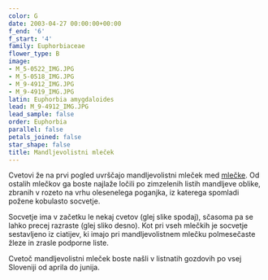 ```yaml
---
color: G
date: 2003-04-27 00:00:00+00:00
f_end: '6'
f_start: '4'
family: Euphorbiaceae
flower_type: B
image:
- M_5-0522_IMG.JPG
- M_5-0518_IMG.JPG
- M_9-4912_IMG.JPG
- M_9-4919_IMG.JPG
latin: Euphorbia amygdaloides
lead: M_9-4912_IMG.JPG
lead_sample: false
order: Euphorbia
parallel: false
petals_joined: false
star_shape: false
title: Mandljevolistni mleček
---
```

Cvetovi že na prvi pogled uvrščajo mandljevolistni mleček med [mlečke](../genus/euphorbia/). Od ostalih mlečkov ga boste najlaže ločili po zimzelenih listih mandljeve oblike, zbranih v rozeto na vrhu olesenelega poganjka, iz katerega spomladi požene kobulasto socvetje.

Socvetje ima v začetku le nekaj cvetov (glej slike spodaj), sčasoma pa se lahko precej razraste (glej sliko desno). Kot pri vseh mlečkih je socvetje sestavljeno iz ciatijev, ki imajo pri mandljevolistnem mlečku polmesečaste žleze in zrasle podporne liste.

Cvetoč mandljevolistni mleček boste našli v listnatih gozdovih po vsej Sloveniji od aprila do junija.
